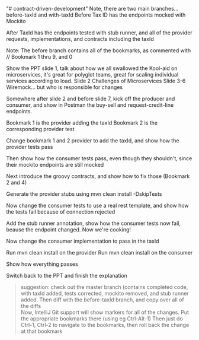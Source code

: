 "# contract-driven-development"
Note, there are two main branches...
before-taxId and with-taxId
Before Tax ID has the endpoints mocked with Mockito

After TaxId has the endpoints tested with stub runner, and all of the provider requests, implementations, and contracts including the taxId

Note: The before branch contains all of the bookmarks, as commented with 
// Bookmark 1 thru 9, and 0

Show the PPT slide 1, talk about how we all swallowed the Kool-aid on microservices, it's great for polyglot teams, great for scaling individual services according to load.
Slide 2 Challenges of Microservices
Slide 3-6 Wiremock... but who is responsible for changes

Somewhere after slide 2 and before slide 7, kick off the producer and consumer, and show in Postman the buy-sell and request-credit-line endpoints.

Bookmark 1 is the provider adding the taxId
Bookmark 2 is the corresponding provider test

Change bookmark 1 and 2 provider to add the taxId, and show how the provider tests pass

Then show how the consumer tests pass, even though they shouldn't, since their mockito endpoints are still mocked

Next introduce the groovy contracts, and show how to fix those (Bookmark 2 and 4)

Generate the provider stubs using
mvn clean install -DskipTests

Now change the consumer tests to use a real rest template, and show how the tests fail because of connection rejected

Add the stub runner annotation, show how the consumer tests now fail, beause the endpoint changed. Now we're cooking!

Now change the consumer implementation to pass in the taxId

Run mvn clean install on the provider
Run mvn clean install on the consumer

Show how everything passes

Switch back to the PPT and finish the explanation

> suggestion: check out the master branch (contains completed code, with taxId added, tests corrected, mockito removed, and stub runner added.
Then diff with the before-taxId branch, and copy over all of the diffs  
 Now, IntelliJ Git support will show markers for all of the changes. Put the appropriate bookmarks there (using eg Ctrl-Alt-1)
 Then just do Ctrl-1, Ctrl-2 to navigate to the bookmarks, then roll back the change at that bookmark
 




